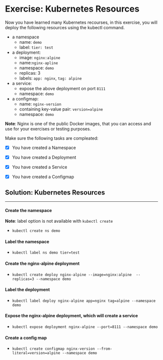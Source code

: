 # Exercise: Kubernetes Resources

Now you have learned many Kubernetes recourses, in this exercise, you will deploy the following resources using the kubectl command.

- a namespace
  - name: `demo`
  - label: `tier: test`
- a deployment:
  - image: `nginx:alpine`
  - name:`nginx-apline`
  - namespace: `demo`
  - replicas: 3
  - labels: `app: nginx`, `tag: alpine`
- a service:
  - expose the above deployment on port `8111`
  - namespace: `demo`
- a configmap:
  - name: `nginx-version`
  - containing key-value pair: `version=alpine`
  - namespace: `demo`

**Note**: Nginx is one of the public Docker images, that you can access and use for your exercises or testing purposes.

Make sure the following tasks are compleated:

- [x] You have created a Namespace
- [x] You have created a Deployment
- [x] You have created a Service
- [x] You have created a Configmap


## Solution: Kubernetes Resources

---

#### Create the namespace

**Note**: label option is not available with `kubectl create`

- `kubectl create ns demo`

#### Label the namespace

- `kubectl label ns demo tier=test`

#### Create the nginx-alpine deployment 

- `kubectl create deploy nginx-alpine --image=nginx:alpine  --replicas=3 --namespace demo`

#### Label the deployment

- `kubectl label deploy nginx-alpine app=nginx tag=alpine --namespace demo`

#### Expose the nginx-alpine deployment, which will create a service

- `kubectl expose deployment nginx-alpine --port=8111 --namespace demo`

#### Create a config map

- `kubectl create configmap nginx-version --from-literal=version=alpine --namespace demo`
